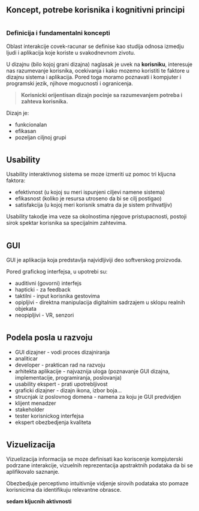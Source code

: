 #
## **Koncept, potrebe korisnika i kognitivni principi**
# 
### Definicija i fundamentalni koncepti
Oblast interakcije covek-racunar se definise kao studija odnosa izmedju ljudi i aplikacija koje koriste u svakodnevnom zivotu.

U dizajnu (bilo kojoj grani dizajna) naglasak je uvek na **korisniku**, interesuje nas razumevanje korisnika, ocekivanja i kako mozemo koristiti te faktore u dizajnu sistema i aplikacija. Pored toga moramo poznavati i kompjuter i programski jezik, njihove mogucnosti i ogranicenja.

>**Korisnicki orijentisan dizajn pocinje sa razumevanjem potreba i zahteva korisnika.**

Dizajn je:
* funkcionalan 
* efikasan
* pozeljan ciljnoj grupi
#
## Usability
Usability interaktivnog sistema se moze izmeriti uz pomoc tri kljucna faktora:
* efektivnost (u kojoj su meri ispunjeni ciljevi namene sistema)
* efikasnost (koliko je resursa utroseno da bi se cilj postigao)
* satisfakcija (u kojoj meri korisnik smatra da je sistem prihvatljiv)

Usability takodje ima veze sa okolnostima njegove pristupacnosti, postoji sirok spektar korisnika sa specijalnim zahtevima.
#
## GUI
GUI je aplikacija koja predstavlja najvidljiviji deo softverskog proizvoda. 

Pored grafickog interfejsa, u upotrebi su:
* auditivni (govorni) interfejs 
* hapticki - za feedback
* taktilni - input korisnika gestovima
* opipljivi - direktna manipulacija digitalnim sadrzajem u sklopu realnih objekata
* neopipljivi - VR, senzori
#
## Podela posla u razvoju
* GUI dizajner - vodi proces dizajniranja
* analiticar
* developer - praktican rad na razvoju
* arhitekta aplikacije - najvaznija uloga (poznavanje GUI dizajna, implementacije, programiranja, poslovanja)
* usability ekspert - prati upotrebljivost
* graficki dizajner - dizajn ikona, izbor boja...
* strucnjak iz poslovnog domena - namena za koju je GUI predvidjen
* klijent menadzer
* stakeholder
* tester korisnickog interfejsa
* ekspert obezbedjenja kvaliteta
#
## Vizuelizacija
Vizuelizacija informacija se moze definisati kao koriscenje kompjuterski podrzane interakcije, vizuelnih reprezentacija apstraktnih podataka da bi se aplifikovalo saznanje.

Obezbedjuje perceptivno intuitivnije vidjenje sirovih podataka sto pomaze korisnicima da identifikuju relevantne obrasce.

**sedam kljucnih aktivnosti**
